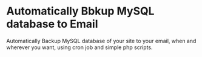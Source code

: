 # Automatically Bbkup MySQL database to Email

Automatically Backup MySQL database of your site to your email, when and wherever you want, using cron job and simple php scripts.
